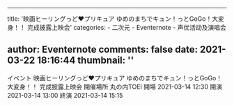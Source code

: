 
---
title: '映画ヒーリングっど♥プリキュア ゆめのまちでキュン！っとGoGo！大変身！！ 完成披露上映会'
categories: 
    - 二次元
    - Eventernote
    - 声优活动及演唱会

author: Eventernote
comments: false
date: 2021-03-22 18:16:44
thumbnail: ''
---

<div>   
イベント 映画ヒーリングっど♥プリキュア ゆめのまちでキュン！っとGoGo！大変身！！ 完成披露上映会
開催場所 丸の内TOEI
開場 2021-03-14 12:30
開演 2021-03-14 13:00
終演 2021-03-14 15:15
  
</div>
            